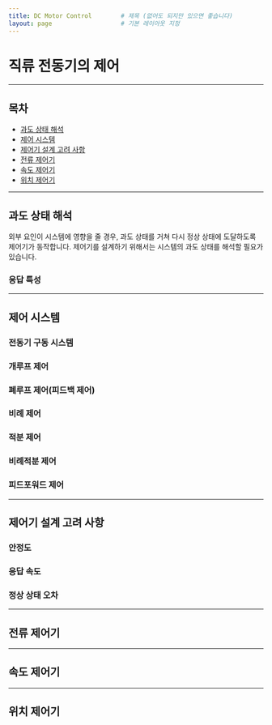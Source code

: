 ```yaml
---
title: DC Motor Control        # 제목 (없어도 되지만 있으면 좋습니다)
layout: page                   # 기본 레이아웃 지정
---
```


직류 전동기의 제어
=

---

## 목차
- [과도 상태 해석](#과도-상태-해석)
- [제어 시스템](#제어-시스템)
- [제어기 설계 고려 사항](#제어기-설계-고려-사항)
- [전류 제어기](#전류-제어기)
- [속도 제어기](#속도-제어기)
- [위치 제어기](#위치-제어기)

---

## 과도 상태 해석

외부 요인이 시스템에 영향을 줄 경우, 과도 상태를 거쳐 다시 정상 상태에 도달하도록 제어기가 동작합니다.
제어기를 설계하기 위해서는 시스템의 과도 상태를 해석할 필요가 있습니다.

### 응답 특성

---

## 제어 시스템

### 전동기 구동 시스템

### 개루프 제어

### 폐루프 제어(피드백 제어)

### 비례 제어

### 적분 제어

### 비례적분 제어

### 피드포워드 제어

---

## 제어기 설계 고려 사항

### 안정도

### 응답 속도

### 정상 상태 오차

---

## 전류 제어기

---

## 속도 제어기

---

## 위치 제어기
